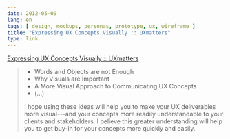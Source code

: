 ```yaml
---
date: 2012-05-09
lang: en
tags: [ design, mockups, personas, prototype, ux, wireframe ]
title: "Expressing UX Concepts Visually :: UXmatters"
type: link
---
```


[Expressing UX Concepts Visually ::
UXmatters](http://www.uxmatters.com/mt/archives/2012/05/expressing-ux-concepts-visually.php)

> -   Words and Objects are not Enough
> -   Why Visuals are Important
> -   A More Visual Approach to Communicating UX Concepts
> -   (...)
>
> I hope using these ideas will help you to make your UX deliverables
> more visual---and your concepts more readily understandable to your
> clients and stakeholders. I believe this greater understanding will
> help you to get buy-in for your concepts more quickly and easily.

